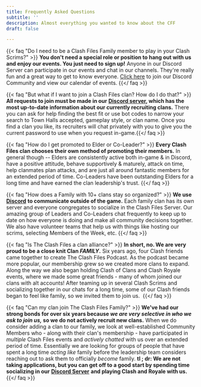 ```yaml
---
title: Frequently Asked Questions
subtitle: ''
description: Almost everything you wanted to know about the CFF
draft: false

---
```

{{< faq "Do I need to be a Clash Files Family member to play in your Clash Scrims?" >}} **You don't need a special role or position to hang out with us and enjoy our events. You just need to sign up!** Anyone in our Discord Server can participate in our events and chat in our channels. They're really fun and a great way to get to know everyone. [Click here](http://discord.gg/clashfiles) to join our Discord Community and view our calendar of events.  {{</ faq >}}

{{< faq "But what if I want to join a Clash Files clan? How do I do that?" >}} **All requests to join must be made in our** [**Discord server**](http://discord.gg/clashfiles)**, which has the most up-to-date information about our currently recruiting clans.** There you can ask for help finding the best fit or use bot codes to narrow your search to Town Halls accepted, gameplay style, or clan name. Once you find a clan you like, its recruiters will chat privately with you to give you the current password to use when you request in-game.{{</ faq >}}

{{< faq "How do I get promoted to Elder or Co-Leader?" >}} **Every Clash Files clan chooses their own method of promoting their members.** In general though -- Elders are consistently active both in-game & in Discord, have a positive attitude, behave supportively & maturely, attack on time, help clanmates plan attacks, and are just all around fantastic members for an extended period of time. Co-Leaders have been outstanding Elders for a long time and have earned the clan leadership's trust.  {{</ faq >}}

{{< faq "How does a Family with 10+ clans stay so organized?" >}} **We use** [**Discord**](https://discordapp.com/) **to communicate outside of the game.** Each family clan has its own server and everyone congregates to socialize in the Clash Files Server. Our amazing group of Leaders and Co-Leaders chat frequently to keep up to date on how everyone is doing and make all community decisions together. We also have volunteer teams that help us with things like hosting our scrims, selecting Members of the Week, etc.   {{</ faq >}}

{{< faq "Is The Clash Files a clan alliance?" >}} ​**In short, no. We are very proud to be a close knit Clan _FAMILY_.** Six years ago, four Clash friends came together to create The Clash Files Podcast.​​ As the podcast became more popular, our membership grew so we created more clans to expand. Along the way we also began holding Clash of Clans and Clash Royale events, where we made some great friends - many of whom joined our clans with alt accounts! After teaming up in several Clash Scrims and socializing together in our chats for a long time, some of our Clash friends began to feel like family, so we invited them to join us. ​ {{</ faq >}}

{{< faq "Can my clan join The Clash Files Family?" >}} **We've had our strong bonds for over six years because _we are very selective in who we ask to join us,_ so we do not actively recruit new clans.** When we do consider adding a clan to our family, we look at well-established Community Members who - along with their clan's membership - have participated in _multiple_ Clash Files events and _actively chatted_ with us over an extended period of time. Essentially we are looking for groups of people that have spent a long time _acting like_ family before the leadership team considers reaching out to ask them to officially _become_ family. **tl ; dr: We are not taking applications, but you can get off to a good start by spending time socializing in our** [**Discord Server**](https://discordapp.com/) **and playing Clash and Royale with us.**  
{{</ faq >}}